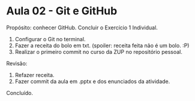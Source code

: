 # Aula 02 - Git e GitHub

Propósito: conhecer GitHub. Concluir o Exercício 1 Individual.

1. Configurar o Git no terminal.
2. Fazer a receita do bolo em txt. (spoiler: receita feita não é um bolo. :P)
3. Realizar o primeiro commit no curso da ZUP no repositório pessoal.

Revisão:
1. Refazer receita.
2. Fazer commit da aula em .pptx e dos enunciados da atividade.

Concluído.
